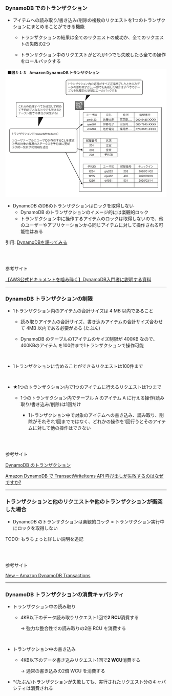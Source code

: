 ### DynamoDB でのトランザクション

- アイテムへの読み取り/書き込み/削除の複数のリクエストを1つのトランザクションにまとめることができる機能
    - トランザクションの結果は全てのリクエストの成功か、全てのリクエストの失敗の2つ

    - トランザクション中のリクエストがどれか1つでも失敗したら全ての操作をロールバックする

<img src="./img/DynamoDB-Transaction_1.png" />

<br>

- DynamoDB のDBのトランザクションはロックを取得しない
    - DynamoDB のトランザクションのイメージ的には楽観的ロック
    - トランザクション中に操作するアイテムのロックは取得しないので、他のユーザーやアプリケーションから同じアイテムに対して操作される可能性はある

引用: [DynamoDBを語ってみる](https://tech.nri-net.com/entry/talk_about_dynamodb)

<br>
<br>

参考サイト

[【AWS公式ドキュメントを噛み砕く】DynamoDB入門者に説明する資料](https://qiita.com/hamachi4708/items/9f11cff0afc1d31586c7#dynamodb-transactions)

---

### DynamoDB トランザクションの制限

- 1トランザクション内のアイテムの合計サイズは 4 MB 以内であること

    - 読み取りアイテムの合計サイズ、書き込みアイテムの合計サイズ合わせて 4MB 以内である必要がある (たぶん)

    - DynamoDB のテーブルの1アイテムのサイズ制限が 400KB なので、400KBのアイテム を100件まで1トランザクションで操作可能

<br>

- 1トランザクションに含めることができるリクエストは100件まで

<br>

- ★1つのトランザクション内で1つのアイテムに行えるリクエストは1つまで

    - 1つのトランザクション内でテーブル A のアイテム A に行える操作(読み取り/書き込み/削除)は1回だけ

        - 1トランザクション中で対象のアイテムへの書き込み、読み取り、削除がそれぞれ1回までではなく、どれかの操作を1回行うとそのアイテムに対して他の操作はできない

<br>
<br>

参考サイト

[DynamoDB のトランザクション](https://docs.aws.amazon.com/ja_jp/amazondynamodb/latest/developerguide/ServiceQuotas.html#limits-dynamodb-transactions)

[Amazon DynamoDB で TransactWriteItems API 呼び出しが失敗するのはなぜですか?](https://repost.aws/ja/knowledge-center/dynamodb-transactwriteitems#)

---

### トランザクションと他のリクエストや他のトランザクションが衝突した場合

- DynamoDB のトランザクションは楽観的ロック = トランザクション実行中にロックを取得しない 

TODO: もうちょっと詳しい説明を追記


<br>
<br>

参考サイト

[New – Amazon DynamoDB Transactions]()

---

### DynamoDB トランザクションの消費キャパシティ

- トランザクション中の読み取り

    - 4KB以下のデータ読み取りリクエスト1回で**2 RCU**消費する

        → 強力な整合性での読み取りの2倍 RCU を消費する
    
<br>

- トランザクション中の書き込み

    - 4KB以下のデータ書き込みリクエスト1回で**2 WCU**消費する
     
        → 通常の書き込みの2倍 WCU を消費する

- *(たぶん)トランザクションが失敗しても、実行されたリクエスト分のキャパシティは消費される